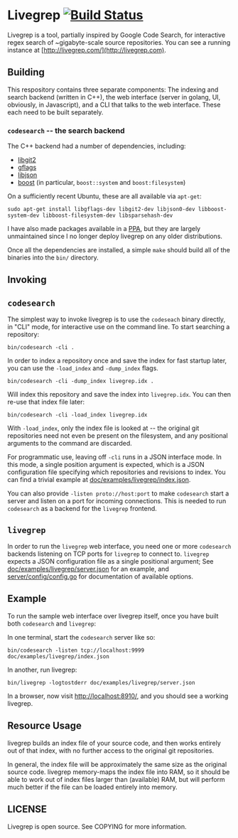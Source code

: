 Livegrep [![Build Status](https://travis-ci.org/nelhage/livegrep.svg?branch=master)](https://travis-ci.org/nelhage/livegrep)
========

Livegrep is a tool, partially inspired by Google Code Search, for
interactive regex search of ~gigabyte-scale source repositories. You
can see a running instance at
[http://livegrep.com/](http://livegrep.com).

Building
--------

This respository contains three separate components: The indexing and
search backend (written in C++), the web interface (server in golang,
UI, obviously, in Javascript), and a CLI that talks to the web
interface. These each need to be built separately.

### `codesearch` -- the search backend

The C++ backend had a number of dependencies, including:

 - [libgit2][libgit2]
 - [gflags][gflags]
 - [libjson][libjson]
 - [boost][boost] (in particular, `boost::system` and `boost:filesystem`)

On a sufficiently recent Ubuntu, these are all available via `apt-get`:

    sudo apt-get install libgflags-dev libgit2-dev libjson0-dev libboost-system-dev libboost-filesystem-dev libsparsehash-dev

I have also made packages available in a [PPA][lg-ppa], but they are
largely unmaintained since I no longer deploy livegrep on any older
distributions.

[libgit2]: http://libgit2.github.com/
[gflags]: https://code.google.com/p/gflags/?redir=1
[libjson]: http://oss.metaparadigm.com/json-c/
[boost]: http://www.boost.org/
[lg-ppa]: https://launchpad.net/~nelhage/+archive/livegrep

Once all the dependencies are installed, a simple `make` should build
all of the binaries into the `bin/` directory.

Invoking
--------

## `codesearch`

The simplest way to invoke livegrep is to use the `codeseach` binary
directly, in "CLI" mode, for interactive use on the command line. To
start searching a repository:

    bin/codesearch -cli .

In order to index a repository once and save the index for fast
startup later, you can use the `-load_index` and `-dump_index` flags.

    bin/codesearch -cli -dump_index livegrep.idx .

Will index this repository and save the index into `livegrep.idx`. You
can then re-use that index file later:

    bin/codesearch -cli -load_index livegrep.idx

With `-load_index`, only the index file is looked at -- the original
git repositories need not even be present on the filesystem, and any
positional arguments to the command are discarded.

For programmatic use, leaving off `-cli` runs in a JSON interface
mode. In this mode, a single position argument is expected, which is a
JSON configuration file specifying which repositories and revisions to
index. You can find a trivial example at
[doc/examples/livegrep/index.json][index.json].

You can also provide `-listen proto://host:port` to make `codesearch`
start a server and listen on a port for incoming connections. This is
needed to run `codesearch` as a backend for the `livegrep` frontend.

[index.json]: https://github.com/livegrep/livegrep/blob/master/doc/examples/livegrep/index.json

## `livegrep`

In order to run the `livegrep` web interface, you need one or more
`codesearch` backends listening on TCP ports for `livegrep` to connect
to. `livegrep` expects a JSON configuration file as a single
positional argument; See
[doc/examples/livegrep/server.json][server.json] for an example, and
[server/config/config.go][config.go] for documentation of available
options.

[server.json]: https://github.com/livegrep/livegrep/blob/master/doc/examples/livegrep/server.json
[config.go]: https://github.com/livegrep/livegrep/blob/master/server/config/config.go

## Example

To run the sample web interface over livegrep itself, once you have
built both `codesearch` and `livegrep`:

In one terminal, start the `codesearch` server like so:

    bin/codesearch -listen tcp://localhost:9999 doc/examples/livegrep/index.json

In another, run livegrep:

    bin/livegrep -logtostderr doc/examples/livegrep/server.json

In a browser, now visit
[http://localhost:8910/](http://localhost:8910/), and you should see a
working livegrep.

Resource Usage
--------------

livegrep builds an index file of your source code, and then works
entirely out of that index, with no further access to the original git
repositories.

In general, the index file will be approximately the same size as the
original source code. livegrep memory-maps the index file into RAM, so
it should be able to work out of index files larger than (available)
RAM, but will perform much better if the file can be loaded entirely
into memory.


LICENSE
-------

Livegrep is open source. See COPYING for more information.
